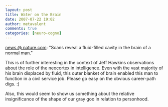 ```yaml
---
layout: post
title: Water on the Brain
date: 2007-07-22 19:02
author: metavalent
comments: true
categories: [neuro-cogno]
---
```

<a href="https://www.nature.com/news/2007/070716/full/070716-15.html">news @ nature.com</a>: "Scans reveal a fluid-filled cavity in the brain of a normal man."

This is of further interesting in the context of Jeff Hawkins observations about the role of the neocortex in intelligence. Even with the vast majority of his brain displaced by fluid, this outer blanket of brain enabled this man to function in a civil service job. Please go easy on the obvious career-path digs. :)

Also, this would seem to show us something about the relative insignificance of the shape of our gray goo in relation to personhood.


